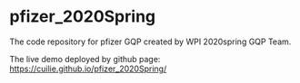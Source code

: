 # pfizer_2020Spring
The code repository for pfizer GQP created by WPI 2020spring GQP Team.


The live demo deployed by github page: https://cuilie.github.io/pfizer_2020Spring/
